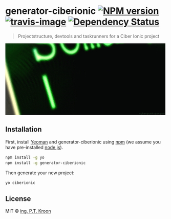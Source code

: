# generator-ciberionic [![NPM version][npm-image]][npm-url] [![travis-image]][travis-url] [![Dependency Status][daviddm-image]][daviddm-url]
> Projectstructure, devtools and taskrunners for a Ciber Ionic project

![generator-ciberionic](other/keyboard.gif)

## Installation

First, install [Yeoman](http://yeoman.io) and generator-ciberionic using [npm](https://www.npmjs.com/) (we assume you have pre-installed [node.js](https://nodejs.org/)).

```bash
npm install -g yo
npm install -g generator-ciberionic
```

Then generate your new project:

```bash
yo ciberionic
```

## License

MIT © [ing. P.T. Kroon](ciber.nl)


[npm-image]: https://badge.fury.io/js/generator-ciberionic.svg
[npm-url]: https://npmjs.org/package/generator-ciberionic
[travis-image]: https://travis-ci.org/tideman/generator-ciberionic.svg?branch=master
[travis-url]: https://travis-ci.org/tideman/generator-ciberionic
[daviddm-image]: https://david-dm.org/tideman/generator-ciberionic.svg?theme=shields.io
[daviddm-url]: https://david-dm.org/tideman/generator-ciberionic
